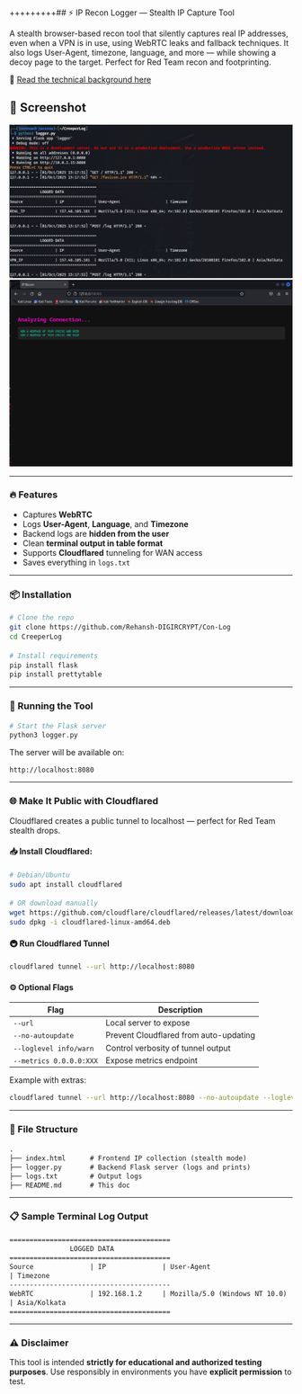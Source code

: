 +++++++++## ⚡ IP Recon Logger — Stealth IP Capture Tool

A stealth browser-based recon tool that silently captures real IP addresses, even when a VPN is in use, using WebRTC leaks and fallback techniques. It also logs User-Agent, timezone, language, and more — while showing a decoy page to the target. Perfect for Red Team recon and footprinting.

📘 [Read the technical background here](Background.md)

## 📸 Screenshot

![Screenshot](assets/Screenshot%20from%202025-10-01%2015-18-54.png)
![Screenshot](assets/Screenshot%20from%202025-10-01%2015-19-25.png)

---

### 🔥 Features
- Captures **WebRTC**
- Logs **User-Agent**, **Language**, and **Timezone**
- Backend logs are **hidden from the user**
- Clean **terminal output in table format**
- Supports **Cloudflared** tunneling for WAN access
- Saves everything in `logs.txt`

---

### 📦 Installation

```bash
# Clone the repo
git clone https://github.com/Rehansh-DIGIRCRYPT/Con-Log
cd CreeperLog

# Install requirements
pip install flask
pip install prettytable
```

---

### 🚀 Running the Tool

```bash
# Start the Flask server
python3 logger.py
```

The server will be available on:
```
http://localhost:8080
```

---

### 🌐 Make It Public with Cloudflared

Cloudflared creates a public tunnel to localhost — perfect for Red Team stealth drops.

#### 📥 Install Cloudflared:

```bash
# Debian/Ubuntu
sudo apt install cloudflared

# OR download manually
wget https://github.com/cloudflare/cloudflared/releases/latest/download/cloudflared-linux-amd64.deb
sudo dpkg -i cloudflared-linux-amd64.deb
```

#### 🚇 Run Cloudflared Tunnel

```bash
cloudflared tunnel --url http://localhost:8080
```

#### ⚙️ Optional Flags

| Flag                      | Description                                 |
|---------------------------|---------------------------------------------|
| `--url`                   | Local server to expose                      |
| `--no-autoupdate`         | Prevent Cloudflared from auto-updating     |
| `--loglevel info/warn`    | Control verbosity of tunnel output         |
| `--metrics 0.0.0.0:XXX`   | Expose metrics endpoint                     |

Example with extras:

```bash
cloudflared tunnel --url http://localhost:8080 --no-autoupdate --loglevel info
```

---

### 📁 File Structure

```
.
├── index.html      # Frontend IP collection (stealth mode)
├── logger.py       # Backend Flask server (logs and prints)
├── logs.txt        # Output logs
├── README.md       # This doc
```

---

### 📋 Sample Terminal Log Output

```
========================================
               LOGGED DATA               
========================================
Source              | IP              | User-Agent                    | Timezone        
----------------------------------------
WebRTC              | 192.168.1.2     | Mozilla/5.0 (Windows NT 10.0) | Asia/Kolkata
========================================
```

---

### ⚠️ Disclaimer

This tool is intended **strictly for educational and authorized testing purposes**. Use responsibly in environments you have **explicit permission** to test.
